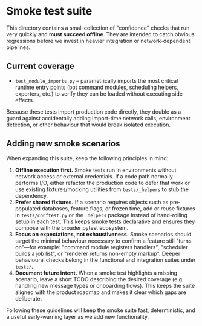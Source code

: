 # Smoke test suite

This directory contains a small collection of "confidence" checks that run very
quickly and **must succeed offline**.  They are intended to catch obvious
regressions before we invest in heavier integration or network-dependent
pipelines.

## Current coverage

* `test_module_imports.py` – parametrically imports the most critical runtime
  entry points (bot command modules, scheduling helpers, exporters, etc.) to
  verify they can be loaded without executing side effects.

Because these tests import production code directly, they double as a guard
against accidentally adding import-time network calls, environment detection, or
other behaviour that would break isolated execution.

## Adding new smoke scenarios

When expanding this suite, keep the following principles in mind:

1. **Offline execution first.**  Smoke tests run in environments without network
   access or external credentials.  If a code path normally performs I/O,
   either refactor the production code to defer that work or use existing
   fixtures/mocking utilities from `tests/_helpers` to stub the dependency.
2. **Prefer shared fixtures.**  If a scenario requires objects such as
   pre-populated databases, feature flags, or frozen time, add or reuse fixtures
   in `tests/conftest.py` or the `_helpers` package instead of hand-rolling
   setup in each test.  This keeps smoke tests declarative and ensures they
   compose with the broader pytest ecosystem.
3. **Focus on expectations, not exhaustiveness.**  Smoke scenarios should target
   the minimal behaviour necessary to confirm a feature still "turns on"—for
   example: "command module registers handlers", "scheduler builds a job list",
   or "renderer returns non-empty markup".  Deeper behavioural checks belong in
   the functional and integration suites under `tests/`.
4. **Document future intent.**  When a smoke test highlights a missing scenario,
   leave a short TODO describing the desired coverage (e.g. handling new
   message types or onboarding flows).  This keeps the suite aligned with the
   product roadmap and makes it clear which gaps are deliberate.

Following these guidelines will keep the smoke suite fast, deterministic, and a
useful early-warning layer as we add new functionality.
